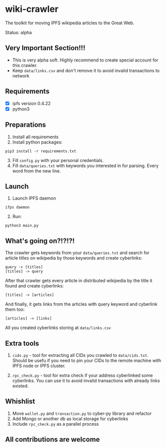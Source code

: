 # wiki-crawler

The toolkit for moving IPFS wikipedia articles to the Great Web.

Status: alpha

## Very Important Section!!!

- This is very alpha soft. Highly recommend to create special account for this crawler.
- Keep `data/links.csv` and don't remove it to avoid invalid transactions to network

## Requirements

- [x] ipfs version 0.4.22
- [x] python3

## Preparations

1. Install all requirements
2. Install python packages:
```
pip3 install -r requirements.txt
```
3. Fill `config.py` with your personal credentials. 
4. Fill `data/queries.txt` with keywords you interested in for parsing. Every word from the new line.

## Launch

1. Launch IPFS daemon
```
ifps daemon
```

2. Run:

```
python3 main.py
```

## What's going on?!?!?!

The crawler gets keywords from your `data/queries.txt` and search for article titles on wikipedia by those keywords and create cyberlinks:

```
query -> [titles]
[titles] -> query
```

After that crawler gets every article in distributed wikipedia by the title it found and create cyberlinks:

```
[titles] -> [articles]
```

And finally, it gets links from the articles with query keyword and cyberlink them too:

```
[articles] -> [links]
```

All you created cyberlinks storing at `data/links.csv`

## Extra tools

1. `cids.py` - tool for extracting all CIDs you crawled to `data/cids.txt`. Should be usefu if you need to pin your CIDs to the remote machine with IPFS node or IPFS cluster.

2. `rpc_check.py` - tool for extra check if your address cyberlinked some cyberlinks. You can use it to avoid invalid transactions with already links existed.

## Whishlist

1. Move `wallet.py` and `transaction.py` to cyber-py library and refactor
2. Add Mongo or another db as local storage for cyberlinks
3. Include `rpc_check.py` as a parallel process

## All contributions are welcome